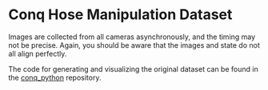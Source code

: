 # Conq Hose Manipulation Dataset

Images are collected from all cameras asynchronously, and the timing may not be precise.
Again, you should be aware that the images and state do not all align perfectly.

The code for generating and visualizing the original dataset can be found in the [conq_python](https://github.com/UM-ARM-Lab/conq_python) repository.
